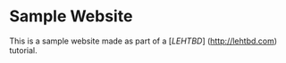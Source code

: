 # Sample Website

This is a sample website made as part of a [*LEHTBD*] (http://lehtbd.com) tutorial.

